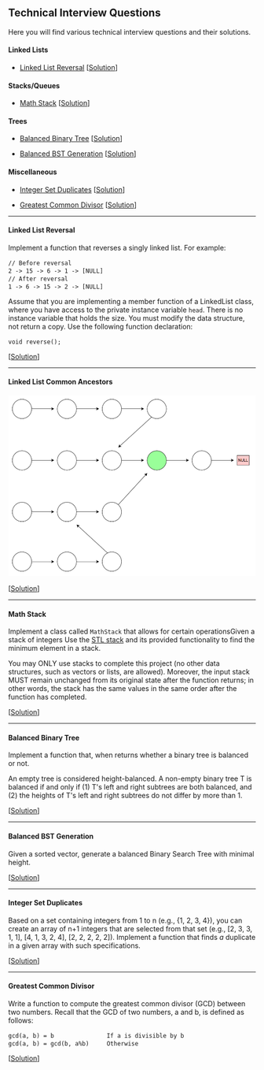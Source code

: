 ## Technical Interview Questions
Here you will find various technical interview questions and their solutions.

#### Linked Lists
* [Linked List Reversal](#linked-list-reversal)
\[[Solution](solutions/linked-list-reversal.cpp)\]

#### Stacks/Queues
* [Math Stack](#math-stack)
\[[Solution](solutions/math-stack.cpp)\]

#### Trees
* [Balanced Binary Tree](#balanced-binary-tree)
\[[Solution](solutions/balanced-binary-tree.cpp)\]

* [Balanced BST Generation](#balanced-bst-generation)
\[[Solution](solutions/balanced-bst-generation.cpp)\]

#### Miscellaneous
* [Integer Set Duplicates](#integer-set-duplicates)
\[[Solution](solutions/integer-set-duplicates.cpp)\]

* [Greatest Common Divisor](#greatest-common-divisor)
\[[Solution](solutions/greatest-common-divisor.cpp)\]

---------------
#### Linked List Reversal
Implement a function that reverses a singly linked list. For example:

    // Before reversal
    2 -> 15 -> 6 -> 1 -> [NULL]
    // After reversal
    1 -> 6 -> 15 -> 2 -> [NULL]

Assume that you are implementing a member function of a LinkedList class, where you have access to the private instance variable `head`. There is no instance variable that holds the size. You must modify the data structure, not return a copy. Use the following function declaration:

    void reverse();

\[[Solution](solutions/linked-list-reversal.cpp)\]

---------------
#### Linked List Common Ancestors


![Linked List Common Ancestors Image](/assets/linked-list-common-ancestors.png)

\[[Solution](solutions/linked-list-common-ancestors.cpp)\]

---------------
#### Math Stack
Implement a class called `MathStack` that allows for certain operationsGiven a stack of integers Use the [STL stack](http://www.cplusplus.com/reference/stack/stack/) and its provided functionality to find the minimum element in a stack.

You may ONLY use stacks to complete this project (no other data structures, such as vectors or lists, are allowed). Moreover, the input stack MUST remain unchanged from its original state after the function returns; in other words, the stack has the same values in the same order after the function has completed.

\[[Solution](solutions/math-stack.cpp)\]

---------------
#### Balanced Binary Tree
Implement a function that, when  returns whether a binary tree is balanced or not.

An empty tree is considered height-balanced. A non-empty binary tree T is balanced if and only if (1) T's left and right subtrees are both balanced, and (2) the heights of T's left and right subtrees do not differ by more than 1.

\[[Solution](solutions/balanced-binary-tree.cpp)\]

---------------

#### Balanced BST Generation

Given a sorted vector, generate a balanced Binary Search Tree with minimal height.

\[[Solution](solutions/balanced-bst-generation.cpp)\]

---------------
#### Integer Set Duplicates
Based on a set containing integers from 1 to n (e.g., {1, 2, 3, 4}), you can create an array of n+1 integers that are selected from that set (e.g., [2, 3, 3, 1, 1], [4, 1, 3, 2, 4], [2, 2, 2, 2, 2]). Implement a function that finds *a* duplicate in a given array with such specifications.

\[[Solution](solutions/integer-set-duplicates.cpp)\]

---------------

#### Greatest Common Divisor

Write a function to compute the greatest common divisor (GCD) between two numbers. Recall that the GCD of two numbers, a and b, is defined as follows:

    gcd(a, b) = b               If a is divisible by b
    gcd(a, b) = gcd(b, a%b)     Otherwise

\[[Solution](solutions/greatest-common-divisor.cpp)\]
